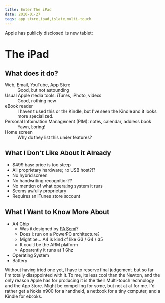 ```yaml
---
title: Enter The iPad
date: 2010-01-27
tags: app store,ipad,islate,multi-touch
---
```

Apple has publicly disclosed its new tablet:

<h1><big><strong>The iPad</strong></big></h1>

## What does it do?

<dl>
<dt>Web, Email, YouTube, App Store</dt><dd>Good, but not astounding</dd>
<dt>Usual Apple media tools: iTunes, iPhoto, videos</dt><dd>Good, nothing new</dd>
<dt>eBook reader</dt><dd>I haven't used this or the Kindle, but I've seen the Kindle and it looks more specialized.</dd>
<dt>Personal Information Management (PIM): notes, calendar, address book</dt><dd>Yawn, boring!</dd>
<dt>Home screen</dt><dd>Why do they list this under features?</dd>
</dl>

## What I Don't Like About it Already

* $499 base price is too steep
* All proprietary hardware; no USB host?!?
* No hybrid screen
* No handwriting recognition??
* No mention of what operating system it runs
* Seems awfully proprietary
* Requires an iTunes store account

## What I Want to Know More About

* A4 Chip
    * Was it designed by [PA Semi](http://www.docunext.com/2008/01/pa-semi/)?
    * Does it run on a PowerPC architecture?
    * Might be... A4 is kind of like G3 / G4 / G5
    * It could be the ARM platform
    * Apparently it runs at 1 Ghz
* Operating System
* Battery

Without having tried one yet, I have to reserve final judgement, but so far I'm totally disappointed with it. To me, its less cool than the Newton, and the only reason Apple has for producing it is the their Multi-touch technology and the App Store. Might be compelling for some, but not at all for me. I'd rather get a Nokia n900 for a handheld, a netbook for a tiny computer, and a Kindle for ebooks.

